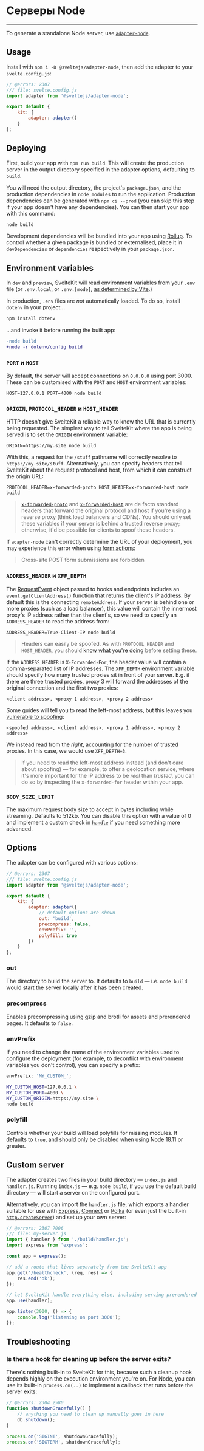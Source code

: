 # Серверы Node
---

To generate a standalone Node server, use [`adapter-node`](https://github.com/sveltejs/kit/tree/master/packages/adapter-node).

## Usage

Install with `npm i -D @sveltejs/adapter-node`, then add the adapter to your `svelte.config.js`:

```js
// @errors: 2307
/// file: svelte.config.js
import adapter from '@sveltejs/adapter-node';

export default {
	kit: {
		adapter: adapter()
	}
};
```

## Deploying

First, build your app with `npm run build`. This will create the production server in the output directory specified in the adapter options, defaulting to `build`.

You will need the output directory, the project's `package.json`, and the production dependencies in `node_modules` to run the application. Production dependencies can be generated with `npm ci --prod` (you can skip this step if your app doesn't have any dependencies). You can then start your app with this command:

```bash
node build
```

Development dependencies will be bundled into your app using [Rollup](https://rollupjs.org). To control whether a given package is bundled or externalised, place it in `devDependencies` or `dependencies` respectively in your `package.json`.

## Environment variables

In `dev` and `preview`, SvelteKit will read environment variables from your `.env` file (or `.env.local`, or `.env.[mode]`, [as determined by Vite](https://vitejs.dev/guide/env-and-mode.html#env-files).)

In production, `.env` files are _not_ automatically loaded. To do so, install `dotenv` in your project...

```bash
npm install dotenv
```

...and invoke it before running the built app:

```diff
-node build
+node -r dotenv/config build
```

### `PORT` и `HOST`

By default, the server will accept connections on `0.0.0.0` using port 3000. These can be customised with the `PORT` and `HOST` environment variables:

```
HOST=127.0.0.1 PORT=4000 node build
```

### `ORIGIN`, `PROTOCOL_HEADER` и `HOST_HEADER`

HTTP doesn't give SvelteKit a reliable way to know the URL that is currently being requested. The simplest way to tell SvelteKit where the app is being served is to set the `ORIGIN` environment variable:

```
ORIGIN=https://my.site node build
```

With this, a request for the `/stuff` pathname will correctly resolve to `https://my.site/stuff`. Alternatively, you can specify headers that tell SvelteKit about the request protocol and host, from which it can construct the origin URL:

```
PROTOCOL_HEADER=x-forwarded-proto HOST_HEADER=x-forwarded-host node build
```

> [`x-forwarded-proto`](https://developer.mozilla.org/en-US/docs/Web/HTTP/Headers/X-Forwarded-Proto) and [`x-forwarded-host`](https://developer.mozilla.org/en-US/docs/Web/HTTP/Headers/X-Forwarded-Host) are de facto standard headers that forward the original protocol and host if you're using a reverse proxy (think load balancers and CDNs). You should only set these variables if your server is behind a trusted reverse proxy; otherwise, it'd be possible for clients to spoof these headers.

If `adapter-node` can't correctly determine the URL of your deployment, you may experience this error when using [form actions](form-actions):

> Cross-site POST form submissions are forbidden

### `ADDRESS_HEADER` и `XFF_DEPTH`

The [RequestEvent](types#public-types-requestevent) object passed to hooks and endpoints includes an `event.getClientAddress()` function that returns the client's IP address. By default this is the connecting `remoteAddress`. If your server is behind one or more proxies (such as a load balancer), this value will contain the innermost proxy's IP address rather than the client's, so we need to specify an `ADDRESS_HEADER` to read the address from:

```
ADDRESS_HEADER=True-Client-IP node build
```

> Headers can easily be spoofed. As with `PROTOCOL_HEADER` and `HOST_HEADER`, you should [know what you're doing](https://adam-p.ca/blog/2022/03/x-forwarded-for/) before setting these.

If the `ADDRESS_HEADER` is `X-Forwarded-For`, the header value will contain a comma-separated list of IP addresses. The `XFF_DEPTH` environment variable should specify how many trusted proxies sit in front of your server. E.g. if there are three trusted proxies, proxy 3 will forward the addresses of the original connection and the first two proxies:

```
<client address>, <proxy 1 address>, <proxy 2 address>
```

Some guides will tell you to read the left-most address, but this leaves you [vulnerable to spoofing](https://adam-p.ca/blog/2022/03/x-forwarded-for/):

```
<spoofed address>, <client address>, <proxy 1 address>, <proxy 2 address>
```

We instead read from the _right_, accounting for the number of trusted proxies. In this case, we would use `XFF_DEPTH=3`.

> If you need to read the left-most address instead (and don't care about spoofing) — for example, to offer a geolocation service, where it's more important for the IP address to be _real_ than _trusted_, you can do so by inspecting the `x-forwarded-for` header within your app.

### `BODY_SIZE_LIMIT`

The maximum request body size to accept in bytes including while streaming. Defaults to 512kb. You can disable this option with a value of 0 and implement a custom check in [`handle`](hooks#server-hooks-handle) if you need something more advanced.

## Options

The adapter can be configured with various options:

```js
// @errors: 2307
/// file: svelte.config.js
import adapter from '@sveltejs/adapter-node';

export default {
	kit: {
		adapter: adapter({
			// default options are shown
			out: 'build',
			precompress: false,
			envPrefix: '',
			polyfill: true
		})
	}
};
```

### out

The directory to build the server to. It defaults to `build` — i.e. `node build` would start the server locally after it has been created.

### precompress

Enables precompressing using gzip and brotli for assets and prerendered pages. It defaults to `false`.

### envPrefix

If you need to change the name of the environment variables used to configure the deployment (for example, to deconflict with environment variables you don't control), you can specify a prefix:

```js
envPrefix: 'MY_CUSTOM_';
```

```sh
MY_CUSTOM_HOST=127.0.0.1 \
MY_CUSTOM_PORT=4000 \
MY_CUSTOM_ORIGIN=https://my.site \
node build
```

### polyfill

Controls whether your build will load polyfills for missing modules. It defaults to `true`, and should only be disabled when using Node 18.11 or greater.

## Custom server

The adapter creates two files in your build directory — `index.js` and `handler.js`. Running `index.js` — e.g. `node build`, if you use the default build directory — will start a server on the configured port.

Alternatively, you can import the `handler.js` file, which exports a handler suitable for use with [Express](https://github.com/expressjs/expressjs.com), [Connect](https://github.com/senchalabs/connect) or [Polka](https://github.com/lukeed/polka) (or even just the built-in [`http.createServer`](https://nodejs.org/dist/latest/docs/api/http.html#httpcreateserveroptions-requestlistener)) and set up your own server:

```js
// @errors: 2307 7006
/// file: my-server.js
import { handler } from './build/handler.js';
import express from 'express';

const app = express();

// add a route that lives separately from the SvelteKit app
app.get('/healthcheck', (req, res) => {
	res.end('ok');
});

// let SvelteKit handle everything else, including serving prerendered pages and static assets
app.use(handler);

app.listen(3000, () => {
	console.log('listening on port 3000');
});
```

## Troubleshooting

### Is there a hook for cleaning up before the server exits?

There's nothing built-in to SvelteKit for this, because such a cleanup hook depends highly on the execution environment you're on. For Node, you can use its built-in `process.on(..)` to implement a callback that runs before the server exits:

```js
// @errors: 2304 2580
function shutdownGracefully() {
	// anything you need to clean up manually goes in here
	db.shutdown();
}

process.on('SIGINT', shutdownGracefully);
process.on('SIGTERM', shutdownGracefully);
```
